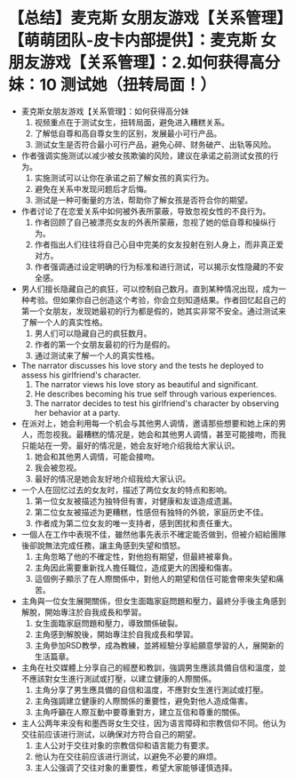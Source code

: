 # 【总结】麦克斯 女朋友游戏【关系管理】【萌萌团队-皮卡内部提供】：麦克斯 女朋友游戏【关系管理】：2.如何获得高分妹：10 测试她（扭转局面！）

-   麦克斯女朋友游戏【关系管理】：如何获得高分妹
    1.  视频重点在于测试女生，扭转局面，避免进入糟糕关系。
    2.  了解低自尊和高自尊女生的区别，发展最小可行产品。
    3.  测试女生是否符合最小可行产品，避免心碎、财务破产、出轨等风险。
-   作者强调实施测试以减少被女孩欺骗的风险，建议在承诺之前测试女孩的行为。
    1.  实施测试可以让你在承诺之前了解女孩的真实行为。
    2.  避免在关系中发现问题后才后悔。
    3.  测试是一种可衡量的方法，帮助你了解女孩是否符合你的期望。
-   作者讨论了在恋爱关系中如何被外表所蒙蔽，导致忽视女性的不良行为。
    1.  作者回顾了自己被漂亮女友的外表所蒙蔽，忽视了她的低自尊和操纵行为。
    2.  作者指出人们往往将自己心目中完美的女友投射在别人身上，而非真正爱对方。
    3.  作者强调通过设定明确的行为标准和进行测试，可以揭示女性隐藏的不安全感。
-   男人们擅长隐藏自己的疯狂，可以控制自己数月。直到某种情况出现，成为一种考验。但如果你自己创造这个考验，你会立刻知道结果。作者回忆起自己的第一个女朋友，发现她最初的行为都是假的，她其实非常不安全。通过测试来了解一个人的真实性格。
    1.  男人们可以隐藏自己的疯狂数月。
    2.  作者的第一个女朋友最初的行为是假的。
    3.  通过测试来了解一个人的真实性格。
-   The narrator discusses his love story and the tests he deployed to assess his girlfriend's character.
    1.  The narrator views his love story as beautiful and significant.
    2.  He describes becoming his true self through various experiences.
    3.  The narrator decides to test his girlfriend's character by observing her behavior at a party.
-   在派对上，她会利用每一个机会与其他男人调情，邀请那些想要和她上床的男人，而忽视我。最糟糕的情况是，她会和其他男人调情，甚至可能接吻，而我只能站在一旁。最好的情况是，她会友好地介绍我给大家认识。
    1.  她会和其他男人调情，可能会接吻。
    2.  我会被忽视。
    3.  最好的情况是她会友好地介绍我给大家认识。
-   一个人在回忆过去的女友时，描述了两位女友的特点和影响。
    1.  第一位女友被描述为独特但有害，对健康和友谊造成遗漏。
    2.  第二位女友被描述为更糟糕，性感但有独特的外貌，家庭历史不佳。
    3.  作者成为第二位女友的唯一支持者，感到困扰和责任重大。
-   一個人在工作中表現不佳，雖然他事先表示不確定能否做到，但被介紹給團隊後卻說無法完成任務，讓主角感到失望和憤怒。
    1.  主角忽略了他的不確定性，對他抱有期望，但最終被辜負。
    2.  主角因此需要重新找人擔任職位，造成更大的困擾和傷害。
    3.  這個例子顯示了在人際關係中，對他人的期望和信任可能會帶來失望和痛苦。
-   主角與一位女生展開關係，但女生面臨家庭問題和壓力，最終分手後主角感到解脫，開始專注於自我成長和學習。
    1.  女生面臨家庭問題和壓力，導致關係破裂。
    2.  主角感到解脫後，開始專注於自我成長和學習。
    3.  主角參加RSD教學，成為教練，並將經驗分享給願意學習的人，展開新的生活篇章。
-   主角在社交媒體上分享自己的經歷和教訓，強調男生應該具備自信和溫度，並不應該對女生進行測試或打壓，以建立健康的人際關係。
    1.  主角分享了男生應具備的自信和溫度，不應對女生進行測試或打壓。
    2.  主角強調建立健康的人際關係的重要性，避免對他人造成傷害。
    3.  主角呼籲在人際互動中要尊重對方，建立互信和尊重的關係。
-   主人公两年来没有和墨西哥女生交往，因为语言障碍和宗教信仰不同。他认为交往前应该进行测试，以确保对方符合自己的期望。
    1.  主人公对于交往对象的宗教信仰和语言能力有要求。
    2.  他认为在交往前应该进行测试，以避免不必要的麻烦。
    3.  主人公强调了交往对象的重要性，希望大家能够谨慎选择。